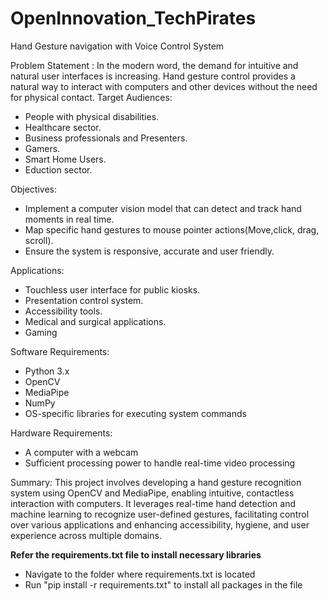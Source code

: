 # OpenInnovation_TechPirates
Hand Gesture navigation with Voice Control System

Problem Statement : 
In the modern word, the demand for intuitive and natural user interfaces is increasing. Hand gesture control provides a natural way to interact with computers and other devices without the need for physical contact.
Target Audiences:
- People with physical disabilities.
- Healthcare sector.
- Business professionals and Presenters.
- Gamers.
- Smart Home Users.
- Eduction sector.

Objectives:
* Implement a computer vision model that can detect and track hand moments in real time.
* Map specific hand gestures to mouse pointer actions(Move,click, drag, scroll).
* Ensure the system is responsive, accurate and user friendly.

Applications:
- Touchless user interface for public kiosks.
- Presentation control system.
- Accessibility tools.
- Medical and surgical applications.
- Gaming

Software Requirements:
- Python 3.x
- OpenCV
- MediaPipe
- NumPy
- OS-specific libraries for executing system commands

Hardware Requirements:
- A computer with a webcam
- Sufficient processing power to handle real-time video processing

Summary:
This project involves developing a hand gesture recognition system using OpenCV and MediaPipe, enabling intuitive, contactless interaction with computers. It leverages real-time hand detection and machine learning to recognize user-defined gestures, facilitating control over various applications and enhancing accessibility, hygiene, and user experience across multiple domains.


**Refer the requirements.txt file to install necessary libraries**
- Navigate to the folder where requirements.txt is located
- Run "pip install -r requirements.txt" to install all packages in the file 